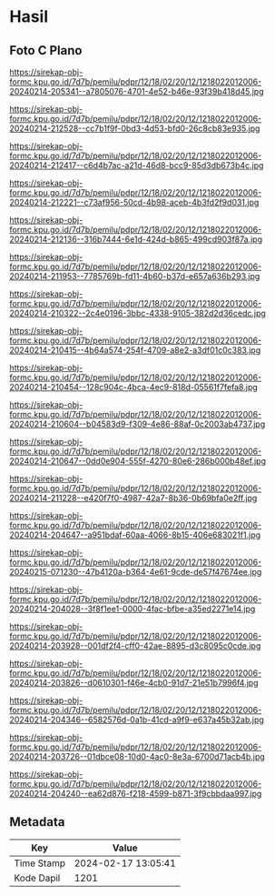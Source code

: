 # Hasil

## Foto C Plano

https://sirekap-obj-formc.kpu.go.id/7d7b/pemilu/pdpr/12/18/02/20/12/1218022012006-20240214-205341--a7805076-4701-4e52-b46e-93f39b418d45.jpg

https://sirekap-obj-formc.kpu.go.id/7d7b/pemilu/pdpr/12/18/02/20/12/1218022012006-20240214-212528--cc7b1f9f-0bd3-4d53-bfd0-26c8cb83e935.jpg

https://sirekap-obj-formc.kpu.go.id/7d7b/pemilu/pdpr/12/18/02/20/12/1218022012006-20240214-212417--c6d4b7ac-a21d-46d8-bcc9-85d3db673b4c.jpg

https://sirekap-obj-formc.kpu.go.id/7d7b/pemilu/pdpr/12/18/02/20/12/1218022012006-20240214-212221--c73af956-50cd-4b98-aceb-4b3fd2f9d031.jpg

https://sirekap-obj-formc.kpu.go.id/7d7b/pemilu/pdpr/12/18/02/20/12/1218022012006-20240214-212136--316b7444-6e1d-424d-b865-499cd903f87a.jpg

https://sirekap-obj-formc.kpu.go.id/7d7b/pemilu/pdpr/12/18/02/20/12/1218022012006-20240214-211953--7785769b-fd11-4b60-b37d-e657a636b293.jpg

https://sirekap-obj-formc.kpu.go.id/7d7b/pemilu/pdpr/12/18/02/20/12/1218022012006-20240214-210322--2c4e0196-3bbc-4338-9105-382d2d36cedc.jpg

https://sirekap-obj-formc.kpu.go.id/7d7b/pemilu/pdpr/12/18/02/20/12/1218022012006-20240214-210415--4b64a574-254f-4709-a8e2-a3df01c0c383.jpg

https://sirekap-obj-formc.kpu.go.id/7d7b/pemilu/pdpr/12/18/02/20/12/1218022012006-20240214-210454--128c904c-4bca-4ec9-818d-05561f7fefa8.jpg

https://sirekap-obj-formc.kpu.go.id/7d7b/pemilu/pdpr/12/18/02/20/12/1218022012006-20240214-210604--b04583d9-f309-4e86-88af-0c2003ab4737.jpg

https://sirekap-obj-formc.kpu.go.id/7d7b/pemilu/pdpr/12/18/02/20/12/1218022012006-20240214-210647--0dd0e904-555f-4270-80e6-286b000b48ef.jpg

https://sirekap-obj-formc.kpu.go.id/7d7b/pemilu/pdpr/12/18/02/20/12/1218022012006-20240214-211228--e420f7f0-4987-42a7-8b36-0b69bfa0e2ff.jpg

https://sirekap-obj-formc.kpu.go.id/7d7b/pemilu/pdpr/12/18/02/20/12/1218022012006-20240214-204647--a951bdaf-60aa-4066-8b15-406e683021f1.jpg

https://sirekap-obj-formc.kpu.go.id/7d7b/pemilu/pdpr/12/18/02/20/12/1218022012006-20240215-071230--47b4120a-b364-4e61-9cde-de57f47674ee.jpg

https://sirekap-obj-formc.kpu.go.id/7d7b/pemilu/pdpr/12/18/02/20/12/1218022012006-20240214-204028--3f8f1ee1-0000-4fac-bfbe-a35ed2271e14.jpg

https://sirekap-obj-formc.kpu.go.id/7d7b/pemilu/pdpr/12/18/02/20/12/1218022012006-20240214-203928--001df2f4-cff0-42ae-8895-d3c8095c0cde.jpg

https://sirekap-obj-formc.kpu.go.id/7d7b/pemilu/pdpr/12/18/02/20/12/1218022012006-20240214-203826--d0610301-f46e-4cb0-91d7-21e51b7996f4.jpg

https://sirekap-obj-formc.kpu.go.id/7d7b/pemilu/pdpr/12/18/02/20/12/1218022012006-20240214-204346--6582576d-0a1b-41cd-a9f9-e637a45b32ab.jpg

https://sirekap-obj-formc.kpu.go.id/7d7b/pemilu/pdpr/12/18/02/20/12/1218022012006-20240214-203726--01dbce08-10d0-4ac0-8e3a-6700d71acb4b.jpg

https://sirekap-obj-formc.kpu.go.id/7d7b/pemilu/pdpr/12/18/02/20/12/1218022012006-20240214-204240--ea62d876-f218-4599-b871-3f9cbbdaa997.jpg


## Metadata

| Key        | Value               |
| ---------- | ------------------- |
| Time Stamp | 2024-02-17 13:05:41 |
| Kode Dapil | 1201                |



